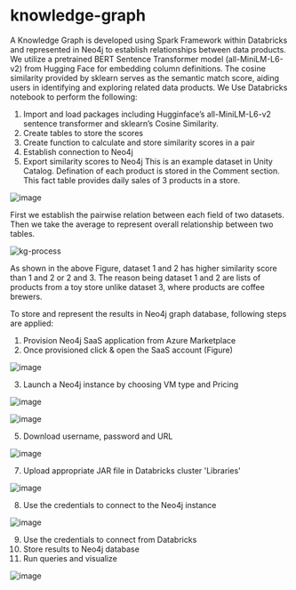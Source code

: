# knowledge-graph
A Knowledge Graph is developed using Spark Framework within Databricks and represented in Neo4j to establish relationships between data products. We utilize a pretrained BERT Sentence Transformer model (all-MiniLM-L6-v2) from Hugging Face for embedding column definitions. The cosine similarity provided by sklearn serves as the semantic match score, aiding users in identifying and exploring related data products. We Use Databricks notebook to perform the following:
1. Import and load packages including Hugginface’s all-MiniLM-L6-v2 sentence transformer and sklearn’s Cosine Similarity.
2. Create tables to store the scores
3. Create function to calculate and store similarity scores in a pair
4. Establish connection to Neo4j
5. Export similarity scores to Neo4j
This is an example dataset in Unity Catalog. Defination of each product is stored in the Comment section. This fact table provides daily sales of 3 products in a store.

![image](https://github.com/uddin007/knowledge-graph/assets/37245809/372109c4-24b3-494e-aff5-cdb3e8170569)

First we establish the pairwise relation between each field of two datasets. Then we take the average to represent overall relationship between two tables. 

![kg-process](https://github.com/uddin007/knowledge-graph/assets/37245809/6c0aa0cf-c9c4-4dee-b618-3feab0dfaec0)

As shown in the above Figure, dataset 1 and 2 has higher similarity score than 1 and 2 or 2 and 3. The reason being dataset 1 and 2 are lists of products from a toy store unlike dataset 3, where products are coffee brewers. 

To store and represent the results in Neo4j graph database, following steps are applied:
1. Provision Neo4j SaaS application from Azure Marketplace
2. Once provisioned click & open the SaaS account (Figure)

![image](https://github.com/uddin007/knowledge-graph/assets/37245809/9bab86bf-5c72-42fc-bf1c-dabffec71fbb)

3. Launch a Neo4j instance by choosing VM type and Pricing

![image](https://github.com/uddin007/knowledge-graph/assets/37245809/6ae0c84f-5ead-46b4-b218-e625675677c3)

![image](https://github.com/uddin007/knowledge-graph/assets/37245809/c962ee27-8bcd-47d3-96ec-863db51bf859)

5. Download username, password and URL

![image](https://github.com/uddin007/knowledge-graph/assets/37245809/08103812-41ad-4df8-ba08-970346ad47e8)

7. Upload appropriate JAR file in Databricks cluster 'Libraries'

![image](https://github.com/uddin007/knowledge-graph/assets/37245809/546f0a6d-375a-4541-a841-3b917481352d)

8. Use the credentials to connect to the Neo4j instance

![image](https://github.com/uddin007/knowledge-graph/assets/37245809/7b8ef379-37d2-4d66-81d2-dfebb042e8ae)

9. Use the credentials to connect from Databricks 
10. Store results to Neo4j database
11. Run queries and visualize

![image](https://github.com/uddin007/knowledge-graph/assets/37245809/fa623822-7fec-4a80-9234-8fc41ae0e17f)








